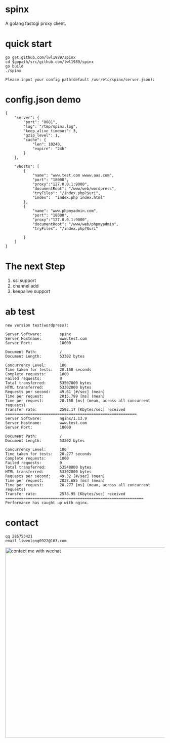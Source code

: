# spinx
A golang fastcgi  proxy client.

# quick start

    go get github.com/lwl1989/spinx
    cd $gopath/src/github.com/lwl1989/spinx
    go build
    ./spinx

    Please input your config path(default /usr/etc/spinx/server.json):


# config.json demo

```
{
    "server": {
        "port": "8081",
        "log": "/tmp/spinx.log",
        "keep_alive_timeout": 3,
        "gzip_level": 1,
        "cache": {
            "len": 10240,
            "expire": "24h"
        }
    },

    "vhosts": [
        {
            "name": "www.test.com wwww.aaa.com",
            "port": "18000",
            "proxy":"127.0.0.1:9000",
            "documentRoot": "/www/web/wordpress",
            "tryFiles": "/index.php?$uri",
            "index":  "index.php index.html"
        },
        {
            "name": "www.phpmyadmin.com",
            "port": "18000",
            "proxy":"127.0.0.1:9000",
            "documentRoot": "/www/web/phpmyadmin",
            "tryFiles": "/index.php?$uri"

        }
    ]
}
```

# The next Step

1. ssl support
2. channel add
3. keepalive support

# ab test

```
new version test(wordpress):

Server Software:        spinx
Server Hostname:        www.test.com
Server Port:            18000

Document Path:          /
Document Length:        53302 bytes

Concurrency Level:      100
Time taken for tests:   20.158 seconds
Complete requests:      1000
Failed requests:        0
Total transferred:      53507000 bytes
HTML transferred:       53302000 bytes
Requests per second:    49.61 [#/sec] (mean)
Time per request:       2015.799 [ms] (mean)
Time per request:       20.158 [ms] (mean, across all concurrent requests)
Transfer rate:          2592.17 [Kbytes/sec] received
==========================================================
Server Software:        nginx/1.13.9
Server Hostname:        www.test.com
Server Port:            18000

Document Path:          /
Document Length:        53302 bytes

Concurrency Level:      100
Time taken for tests:   20.277 seconds
Complete requests:      1000
Failed requests:        0
Total transferred:      53548000 bytes
HTML transferred:       53302000 bytes
Requests per second:    49.32 [#/sec] (mean)
Time per request:       2027.685 [ms] (mean)
Time per request:       20.277 [ms] (mean, across all concurrent requests)
Transfer rate:          2578.95 [Kbytes/sec] received
=============================================================
Performance has caught up with nginx.
```


# contact

    qq 285753421
    email liwenlong0922@163.com

<img src="https://github.com/lwl1989/spinx/blob/master/Wechat.jpeg" alt="contact me with wechat" width="600" />





